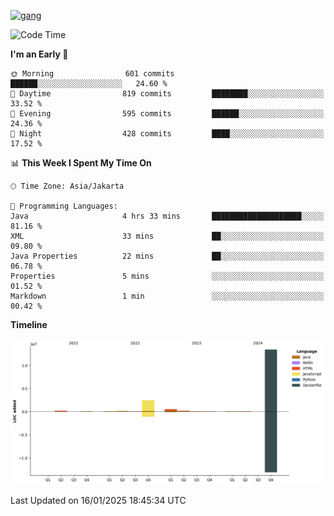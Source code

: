 <!-- [<img src='https://dev.karakun.com/assets/posts/2018-09-16-jc-java-article/3duke_suspects.jpg' alt='java'>](https://github.com/yeahbutstill) -->
[<img src='https://asset-2.tstatic.net/tribunnewswiki/foto/bank/images/Mozart.jpg' alt='gang'>](https://github.com/yeahbutstill)

<!--START_SECTION:waka-->
![Code Time](http://img.shields.io/badge/Code%20Time-3%2C159%20hrs%2048%20mins-blue)

**I'm an Early 🐤** 

```text
🌞 Morning                601 commits         ██████░░░░░░░░░░░░░░░░░░░   24.60 % 
🌆 Daytime                819 commits         ████████░░░░░░░░░░░░░░░░░   33.52 % 
🌃 Evening                595 commits         ██████░░░░░░░░░░░░░░░░░░░   24.36 % 
🌙 Night                  428 commits         ████░░░░░░░░░░░░░░░░░░░░░   17.52 % 
```


📊 **This Week I Spent My Time On** 

```text
🕑︎ Time Zone: Asia/Jakarta

💬 Programming Languages: 
Java                     4 hrs 33 mins       ████████████████████░░░░░   81.16 % 
XML                      33 mins             ██░░░░░░░░░░░░░░░░░░░░░░░   09.80 % 
Java Properties          22 mins             ██░░░░░░░░░░░░░░░░░░░░░░░   06.78 % 
Properties               5 mins              ░░░░░░░░░░░░░░░░░░░░░░░░░   01.52 % 
Markdown                 1 min               ░░░░░░░░░░░░░░░░░░░░░░░░░   00.42 % 
```

**Timeline**

![Lines of Code chart](https://raw.githubusercontent.com/yeahbutstill/yeahbutstill/main/assets/bar_graph.png)


 Last Updated on 16/01/2025 18:45:34 UTC
<!--END_SECTION:waka-->

